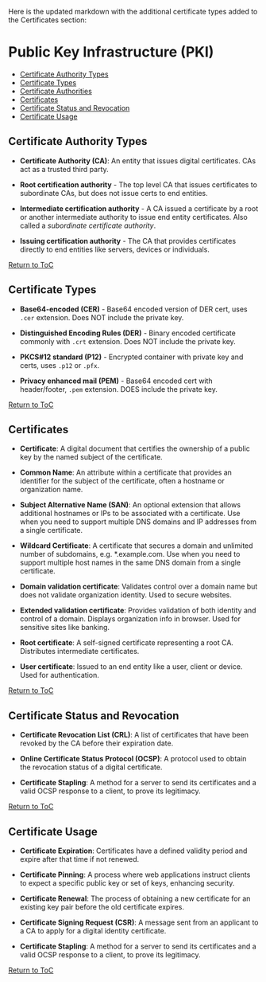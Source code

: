 Here is the updated markdown with the additional certificate types added to the Certificates section:

# Public Key Infrastructure (PKI)

- [Certificate Authority Types](#certificate-authority-types)
- [Certificate Types](#certificate-types)
- [Certificate Authorities](#certificate-authorities)  
- [Certificates](#certificates)
- [Certificate Status and Revocation](#certificate-status-and-revocation)
- [Certificate Usage](#certificate-usage)   

## Certificate Authority Types

- **Certificate Authority (CA)**: An entity that issues digital certificates. CAs act as a trusted third party.

- **Root certification authority** - The top level CA that issues certificates to subordinate CAs, but does not issue certs to end entities.

- **Intermediate certification authority** - A CA issued a certificate by a root or another intermediate authority to issue end entity certificates. Also called a *subordinate certificate authority*.

- **Issuing certification authority** - The CA that provides certificates directly to end entities like servers, devices or individuals.

[Return to ToC](#public-key-infrastructure-pki)

## Certificate Types

- **Base64-encoded (CER)** - Base64 encoded version of DER cert, uses `.cer` extension. Does NOT include the private key.

- **Distinguished Encoding Rules (DER)** - Binary encoded certificate commonly with `.crt` extension. Does NOT include the private key.

- **PKCS#12 standard (P12)** - Encrypted container with private key and certs, uses `.p12` or `.pfx`. 

- **Privacy enhanced mail (PEM)** - Base64 encoded cert with header/footer, `.pem` extension. DOES include the private key.

[Return to ToC](#public-key-infrastructure-pki)

## Certificates

- **Certificate**: A digital document that certifies the ownership of a public key by the named subject of the certificate.

- **Common Name**: An attribute within a certificate that provides an identifier for the subject of the certificate, often a hostname or organization name.  

- **Subject Alternative Name (SAN)**: An optional extension that allows additional hostnames or IPs to be associated with a certificate. Use when you need to support multiple DNS domains and IP addresses from a single certificate.

- **Wildcard Certificate**: A certificate that secures a domain and unlimited number of subdomains, e.g. *.example.com. Use when you need to support multiple host names in the same DNS domain from a single certificate.

- **Domain validation certificate**: Validates control over a domain name but does not validate organization identity. Used to secure websites. 

- **Extended validation certificate**: Provides validation of both identity and control of a domain. Displays organization info in browser. Used for sensitive sites like banking.

- **Root certificate**: A self-signed certificate representing a root CA. Distributes intermediate certificates.

- **User certificate**: Issued to an end entity like a user, client or device. Used for authentication. 

[Return to ToC](#public-key-infrastructure-pki)

## Certificate Status and Revocation 

- **Certificate Revocation List (CRL)**: A list of certificates that have been revoked by the CA before their expiration date.

- **Online Certificate Status Protocol (OCSP)**: A protocol used to obtain the revocation status of a digital certificate.

- **Certificate Stapling**: A method for a server to send its certificates and a valid OCSP response to a client, to prove its legitimacy.

[Return to ToC](#public-key-infrastructure-pki)

## Certificate Usage

- **Certificate Expiration**: Certificates have a defined validity period and expire after that time if not renewed.

- **Certificate Pinning**: A process where web applications instruct clients to expect a specific public key or set of keys, enhancing security.

- **Certificate Renewal**: The process of obtaining a new certificate for an existing key pair before the old certificate expires. 

- **Certificate Signing Request (CSR)**: A message sent from an applicant to a CA to apply for a digital identity certificate.

- **Certificate Stapling**: A method for a server to send its certificates and a valid OCSP response to a client, to prove its legitimacy.

[Return to ToC](#public-key-infrastructure-pki)